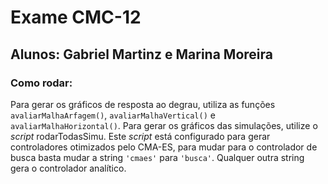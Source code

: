 # Exame CMC-12

## Alunos: Gabriel Martinz e Marina Moreira

### Como rodar:

Para gerar os gráficos de resposta ao degrau, utiliza as funções `avaliarMalhaArfagem()`, `avaliarMalhaVertical()` e `avaliarMalhaHorizontal()`. Para gerar os gráficos das simulações, utilize o *script* rodarTodasSimu. Este *script* está configurado para gerar controladores otimizados pelo CMA-ES, para mudar para o controlador de busca basta mudar a string `'cmaes'` para `'busca'`. Qualquer outra string gera o controlador analítico.

